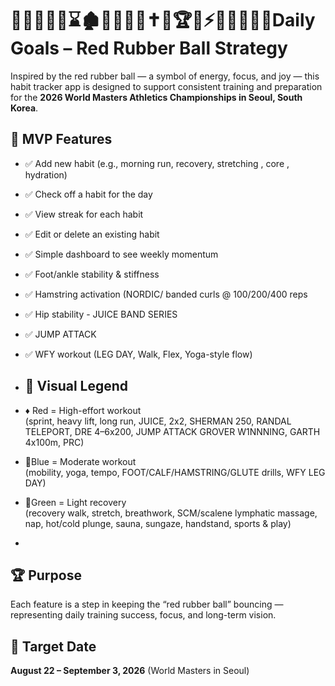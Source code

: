# 🐝🏃🏿‍♂️💨⌛️🏚️💪🏿🙏🏿✝️🥇🏆🐐⚡️🥷🏿🏃🏿‍♂️Daily Goals – Red Rubber Ball Strategy

Inspired by the red rubber ball — a symbol of energy, focus, and joy — this habit tracker app is designed to support consistent training and preparation for the **2026 World Masters Athletics Championships in Seoul, South Korea**.

## 🎯 MVP Features
- ✅ Add new habit (e.g., morning run, recovery, stretching , core , hydration)
- ✅ Check off a habit for the day
- ✅ View streak for each habit
- ✅ Edit or delete an existing habit
- ✅ Simple dashboard to see weekly momentum
- ✅ Foot/ankle stability & stiffness
- ✅ Hamstring activation (NORDIC/ banded curls @ 100/200/400 reps
- ✅ Hip stability - JUICE BAND SERIES
- ✅ JUMP ATTACK
- ✅ WFY workout (LEG DAY, Walk, Flex, Yoga-style flow)
- ## 📘 Visual Legend

- ♦️ Red = High-effort workout  
  (sprint, heavy lift, long run, JUICE, 2x2, SHERMAN 250, RANDAL TELEPORT, DRE 4–6x200, JUMP ATTACK GROVER W1NNNING, GARTH 4x100m, PRC)

- 🔷Blue = Moderate workout  
  (mobility, yoga, tempo, FOOT/CALF/HAMSTRING/GLUTE drills, WFY LEG DAY)

- 🧩Green = Light recovery  
  (recovery walk, stretch, breathwork, SCM/scalene lymphatic massage, nap, hot/cold plunge, sauna, sungaze, handstand, sports & play)
- 
## 🏆 Purpose
Each feature is a step in keeping the “red rubber ball” bouncing — representing daily training success, focus, and long-term vision.

## 📅 Target Date
**August 22 – September 3, 2026** (World Masters in Seoul)